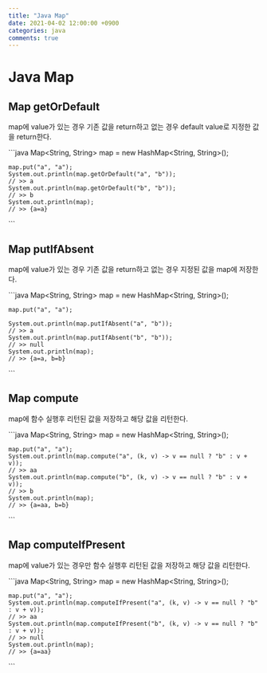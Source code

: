```yaml
---
title: "Java Map"
date: 2021-04-02 12:00:00 +0900
categories: java
comments: true
---
```


# Java Map
## Map getOrDefault

map에 value가 있는 경우 기존 값을 return하고 없는 경우 default value로 지정한 값을 return한다.

​```java
	Map<String, String> map = new HashMap<String, String>();
	
	map.put("a", "a");
	System.out.println(map.getOrDefault("a", "b"));
	// >> a
	System.out.println(map.getOrDefault("b", "b"));
	// >> b
	System.out.println(map);
	// >> {a=a}
​```

## Map putIfAbsent

map에 value가 있는 경우 기존 값을 return하고 없는 경우 지정된 값을 map에 저장한다.

​```java
	Map<String, String> map = new HashMap<String, String>();
	
	map.put("a", "a");

	System.out.println(map.putIfAbsent("a", "b"));
	// >> a
	System.out.println(map.putIfAbsent("b", "b"));
	// >> null
	System.out.println(map);
	// >> {a=a, b=b}
​```

## Map compute

map에 함수 실행후 리턴된 값을 저장하고 해당 값을 리턴한다.

​```java
	Map<String, String> map = new HashMap<String, String>();
	
	map.put("a", "a");
	System.out.println(map.compute("a", (k, v) -> v == null ? "b" : v + v));
	// >> aa
	System.out.println(map.compute("b", (k, v) -> v == null ? "b" : v + v));
	// >> b
	System.out.println(map);
	// >> {a=aa, b=b}
​```

## Map computeIfPresent

map에 value가 있는 경우만 함수 실행후 리턴된 값을 저장하고 해당 값을 리턴한다.

​```java
	Map<String, String> map = new HashMap<String, String>();
	
	map.put("a", "a");
	System.out.println(map.computeIfPresent("a", (k, v) -> v == null ? "b" : v + v));
	// >> aa
	System.out.println(map.computeIfPresent("b", (k, v) -> v == null ? "b" : v + v));
	// >> null
	System.out.println(map);
	// >> {a=aa}
​```
